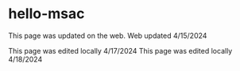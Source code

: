 # hello-msac
This page was updated on the web. 
Web updated 4/15/2024 <br>

This page was edited locally 4/17/2024
This page was edited locally 4/18/2024

